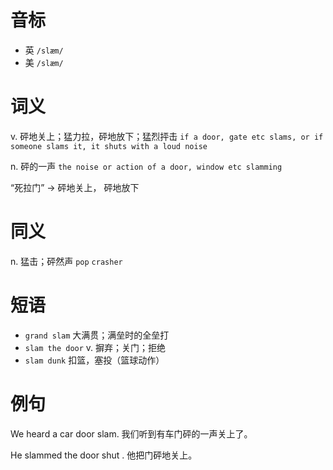 # 音标

- 英 `/slæm/`
- 美 `/slæm/`

# 词义

v. 砰地关上；猛力拉，砰地放下；猛烈抨击
`if a door, gate etc slams, or if someone slams it, it shuts with a loud noise`

n. 砰的一声
`the noise or action of a door, window etc slamming`



“死拉门” → 砰地关上， 砰地放下

# 同义

n. 猛击；砰然声
`pop` `crasher`

# 短语

- `grand slam` 大满贯；满垒时的全垒打
- `slam the door` v. 摒弃；关门；拒绝
- `slam dunk` 扣篮，塞投（篮球动作）

# 例句

We heard a car door slam.
我们听到有车门砰的一声关上了。

He slammed the door shut .
他把门砰地关上。


